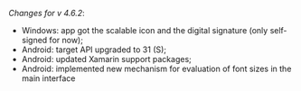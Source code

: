 _Changes for v 4.6.2_:
- Windows: app got the scalable icon and the digital signature (only self-signed for now);
- Android: target API upgraded to 31 (S);
- Android: updated Xamarin support packages;
- Android: implemented new mechanism for evaluation of font sizes in the main interface
